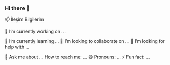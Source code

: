 ### Hi there 👋

📫 İleşim Bilgilerim



🔭 I’m currently working on ...

🌱 I’m currently learning ...
👯 I’m looking to collaborate on ...
🤔 I’m looking for help with ...

💬 Ask me about ...
How to reach me: ...
😄 Pronouns: ...
⚡ Fun fact: ...



